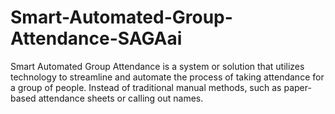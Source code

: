 # Smart-Automated-Group-Attendance-SAGAai
Smart Automated Group Attendance is a system or solution that utilizes technology to streamline and automate the process of taking attendance for a group of people. Instead of traditional manual methods, such as paper-based attendance sheets or calling out names.
